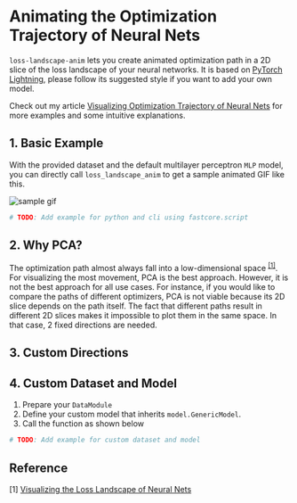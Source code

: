 # Animating the Optimization Trajectory of Neural Nets

`loss-landscape-anim` lets you create animated optimization path in a 2D slice of the loss landscape of your neural networks. It is based on [PyTorch Lightning](https://github.com/PyTorchLightning/pytorch-lightning), please follow its suggested style if you want to add your own model.

Check out my article [Visualizing Optimization Trajectory of Neural Nets](https://towardsdatascience.com/from-animation-to-intuition-visualizing-optimization-trajectory-in-neural-nets-726e43a08d85?sk=dae85760fb921ecacddbe1af903e3c69) for more examples and some intuitive explanations.

## 1. Basic Example

With the provided dataset and the default multilayer perceptron `MLP` model, you can directly call `loss_landscape_anim` to get a sample animated GIF like this.

<img src="/sample_images/sample_mlp_2l_50n.gif" alt="sample gif" align="middle"/>

```py
# TODO: Add example for python and cli using fastcore.script
```

## 2. Why PCA?

The optimization path almost always fall into a low-dimensional space <sup>[[1]](#reference)</sup>. For visualizing the most movement, PCA is the best approach. However, it is not the best approach for all use cases. For instance, if you would like to compare the paths of different optimizers, PCA is not viable because its 2D slice depends on the path itself. The fact that different paths result in different 2D slices makes it impossible to plot them in the same space. In that case, 2 fixed directions are needed.

## 3. Custom Directions


## 4. Custom Dataset and Model

1. Prepare your `DataModule`
2. Define your custom model that inherits `model.GenericModel`.
3. Call the function as shown below

```py
# TODO: Add example for custom dataset and model
```

## Reference

[1] [Visualizing the Loss Landscape of Neural Nets](https://arxiv.org/abs/1712.09913v3)
